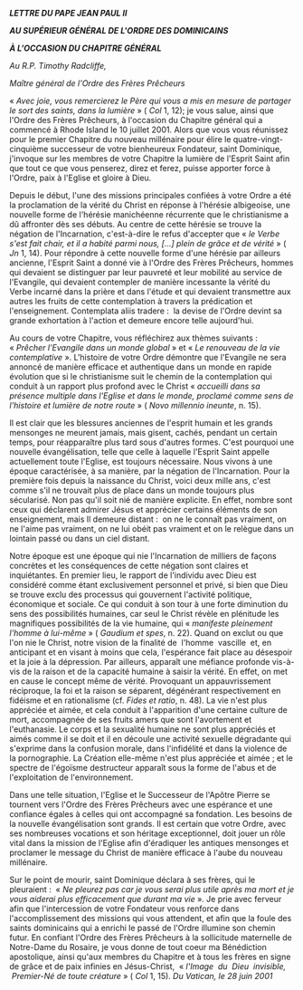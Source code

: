 ***LETTRE DU PAPE JEAN PAUL II***

***AU SUPÉRIEUR GÉNÉRAL DE L'ORDRE DES DOMINICAINS***

***À L'OCCASION DU CHAPITRE GÉNÉRAL***

*Au R.P. Timothy Radcliffe,*

*Maître général de l'Ordre des Frères Prêcheurs*

« *Avec joie, vous remercierez le Père qui vous a mis en mesure de partager le sort des saints, dans la lumière* » ( *Col* 1, 12); je vous salue, ainsi que l'Ordre des Frères Prêcheurs, à l'occasion du Chapitre général qui a commencé à Rhode Island le 10 juillet 2001. Alors que vous vous réunissez pour le premier Chapitre du nouveau millénaire pour élire le quatre-vingt-cinquième successeur de votre bienheureux Fondateur, saint Dominique, j'invoque sur les membres de votre Chapitre la lumière de l'Esprit Saint afin que tout ce que vous penserez, direz et ferez, puisse apporter force à l'Ordre, paix à l'Eglise et gloire à Dieu.

Depuis le début, l'une des missions principales confiées à votre Ordre a été la proclamation de la vérité du Christ en réponse à l'hérésie albigeoise, une nouvelle forme de l'hérésie manichéenne récurrente que le christianisme a dû affronter dès ses débuts. Au centre de cette hérésie se trouve la négation de l'Incarnation, c'est-à-dire le refus d'accepter que « *le Verbe s'est fait chair, et il a habité parmi nous, [...] plein de grâce et de vérité* » ( *Jn* 1, 14). Pour répondre à cette nouvelle forme d'une hérésie par ailleurs ancienne, l'Esprit Saint a donné vie à l'Ordre des Frères Prêcheurs, hommes qui devaient se distinguer par leur pauvreté et leur mobilité au service de l'Evangile, qui devaient contempler de manière incessante la vérité du Verbe incarné dans la prière et dans l'étude et qui devaient transmettre aux autres les fruits de cette contemplation à travers la prédication et l'enseignement. Contemplata aliis tradere :  la devise de l'Ordre devint sa grande exhortation à l'action et demeure encore telle aujourd'hui.

Au cours de votre Chapitre, vous réfléchirez aux thèmes suivants :  « *Prêcher l'Evangile dans un monde global* » et « *Le renouveau de la vie contemplative* ». L'histoire de votre Ordre démontre que l'Evangile ne sera annoncé de manière efficace et authentique dans un monde en rapide évolution que si le christianisme suit le chemin de la contemplation qui conduit à un rapport plus profond avec le Christ « *accueilli dans sa présence multiple dans l'Eglise et dans le monde, proclamé comme sens de l'histoire et lumière de notre route* » ( *Novo millennio ineunte*, n. 15).

Il est clair que les blessures anciennes de l'esprit humain et les grands mensonges ne meurent jamais, mais gisent, cachés, pendant un certain temps, pour réapparaître plus tard sous d'autres formes. C'est pourquoi une nouvelle évangélisation, telle que celle à laquelle l'Esprit Saint appelle actuellement toute l'Eglise, est toujours nécessaire. Nous vivons à une époque caractérisée, à sa manière, par la négation de l'Incarnation. Pour la première fois depuis la naissance du Christ, voici deux mille ans, c'est comme s'il ne trouvait plus de place dans un monde toujours plus sécularisé. Non pas qu'il soit nié de manière explicite. En effet, nombre sont ceux qui déclarent admirer Jésus et apprécier certains éléments de son enseignement, mais Il demeure distant :  on ne le connaît pas vraiment, on ne l'aime pas vraiment, on ne lui obéit pas vraiment et on le relègue dans un lointain passé ou dans un ciel distant.

Notre époque est une époque qui nie l'Incarnation de milliers de façons concrètes et les conséquences de cette négation sont claires et inquiétantes. En premier lieu, le rapport de l'individu avec Dieu est considéré comme étant exclusivement personnel et privé, si bien que Dieu se trouve exclu des processus qui gouvernent l'activité politique, économique et sociale. Ce qui conduit à son tour à une forte diminution du sens des possibilités humaines, car seul le Christ révèle en plénitude les magnifiques possibilités de la vie humaine, qui « *manifeste pleinement l'homme à lui-même* » ( *Gaudium et spes*, n. 22). Quand on exclut ou que l'on nie le Christ, notre vision de la finalité de  l'homme  vascille  et, en anticipant et en visant à moins que cela, l'espérance fait place au désespoir et la joie à la dépression. Par ailleurs, apparaît une méfiance profonde vis-à-vis de la raison et de la capacité humaine à saisir la vérité. En effet, on met en cause le concept même de vérité. Provoquant un appauvrissement réciproque, la foi et la raison se séparent, dégénérant respectivement en fidéisme et en rationalisme (cf. *Fides et ratio*, n. 48). La vie n'est plus appréciée et aimée, et cela conduit à l'apparition d'une certaine culture de mort, accompagnée de ses fruits amers que sont l'avortement et l'euthanasie. Le corps et la sexualité humaine ne sont plus appréciés et aimés comme il se doit et il en découle une activité sexuelle dégradante qui s'exprime dans la confusion morale, dans l'infidélité et dans la violence de la pornographie. La Création elle-même n'est plus appréciée et aimée ; et le spectre de l'égoïsme destructeur apparaît sous la forme de l'abus et de l'exploitation de l'environnement.

Dans une telle situation, l'Eglise et le Successeur de l'Apôtre Pierre se tournent vers l'Ordre des Frères Prêcheurs avec une espérance et une confiance égales à celles qui ont accompagné sa fondation. Les besoins de la nouvelle évangélisation sont grands. Il est certain que votre Ordre, avec ses nombreuses vocations et son héritage exceptionnel, doit jouer un rôle vital dans la mission de l'Eglise afin d'éradiquer les antiques mensonges et proclamer le message du Christ de manière efficace à l'aube du nouveau millénaire.

Sur le point de mourir, saint Dominique déclara à ses frères, qui le pleuraient :  « *Ne pleurez pas car je vous serai plus utile après ma mort et je vous aiderai plus efficacement que durant ma vie* ». Je prie avec ferveur afin que l'intercession de votre Fondateur vous renforce dans l'accomplissement des missions qui vous attendent, et afin que la foule des saints dominicains qui a enrichi le passé de l'Ordre illumine son chemin futur. En confiant l'Ordre des Frères Prêcheurs à la sollicitude maternelle de Notre-Dame du Rosaire, je vous donne de tout coeur ma Bénédiction apostolique, ainsi qu'aux membres du Chapitre et à tous les frères en signe de grâce et de paix infinies en Jésus-Christ,  « *l'Image  du  Dieu  invisible,  Premier-Né de toute créature* » ( *Col* 1, 15). *Du Vatican, le 28 juin 2001*